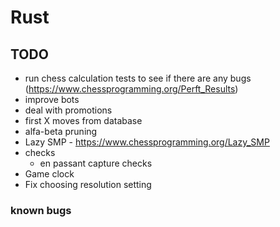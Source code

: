 # Rust
## TODO
 - run chess calculation tests to see if there are any bugs (https://www.chessprogramming.org/Perft_Results)
 - improve bots
  - deal with promotions
  - first X moves from database
  - alfa-beta pruning
  - Lazy SMP - https://www.chessprogramming.org/Lazy_SMP
 - checks
    - en passant capture checks
 - Game clock
 - Fix choosing resolution setting

 ### known bugs
